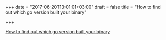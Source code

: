 +++
date = "2017-06-20T13:01:01+03:00"
draft = false
title = "How to find out which go version built your binary"

+++

<p><a href="https://dave.cheney.net/2017/06/20/how-to-find-out-which-go-version-built-your-binary">How to find out which go version built your binary</a></p>